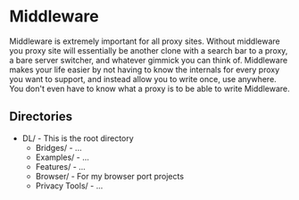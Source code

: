 # Middleware

Middleware is extremely important for all proxy sites. Without middleware you proxy site will essentially be another clone with a search bar to a proxy, a bare server switcher, and whatever gimmick you can think of. Middleware makes your life easier by not having to know the internals for every proxy you want to support, and instead allow you to write once, use anywhere. You don't even have to know what a proxy is to be able to write Middleware.

## Directories

- DL/ - This is the root directory
  - Bridges/ - ...
  - Examples/ - ...
  - Features/ - ...
  - Browser/ - For my browser port projects
  - Privacy Tools/ - ...
